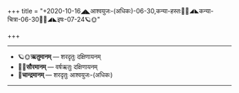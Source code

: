 +++
title = "+2020-10-16◢◣आश्वयुजः-(अधिकः)-06-30,कन्या-हस्तः🌛🌌◢◣कन्या-चित्रा-06-30🌌🌞◢◣इषः-07-24🪐🌞"

+++
___________________
- 🪐🌞**ऋतुमानम्** — शरदृतुः दक्षिणायनम्
- 🌌🌞**सौरमानम्** — वर्षऋतुः दक्षिणायनम्
- 🌛**चान्द्रमानम्** — शरदृतुः आश्वयुजः-(अधिकः)
___________________

